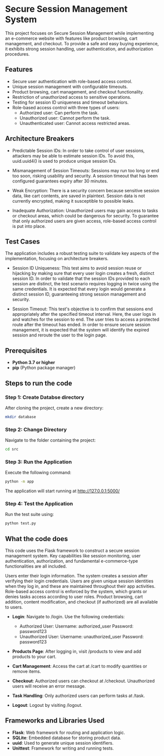 # Secure Session Management System

This project focuses on Secure Session Management while implementing an e-commerce website with features like product browsing, cart management, and checkout. To provide a safe and easy buying experience, it exhibits strong session handling, user authentication, and authorization procedures.

## Features
- Secure user authentication with role-based access control.
- Unique session management with configurable timeouts.
- Product browsing, cart management, and checkout functionality.
- Restriction of unauthorized access to sensitive operations.
- Testing for session ID uniqueness and timeout behaviors.
- Role-based access control with three types of users:
  - Authorized user: Can perform the task.
  - Unauthorized user: Cannot perform the task.
  - Unauthenticated user: Cannot access restricted areas.
 
## Architecture Breakers
- Predictable Session IDs: In order to take control of user sessions, attackers may be able to estimate session IDs. To avoid this, uuid.uuid4() is used to produce unique session IDs.

- Mismanagement of Session Timeouts: Sessions may run too long or end too soon, risking usability and security. A session timeout that has been configured guarantees expiry after 30 minutes.

- Weak Encryption: There is a security concern because sensitive session data, like cart contents, are saved in plaintext. Session data is not currently encrypted, making it susceptible to possible leaks.

- Inadequate Authorization: Unauthorized users may gain access to tasks or checkout areas, which could be dangerous for security. To guarantee that only authorized users are given access, role-based access control is put into place.


## Test Cases
The application includes a robust testing suite to validate key aspects of the implementation, focusing on architecture breakers.

- Session ID Uniqueness:
This test aims to avoid session reuse or hijacking by making sure that every user login creates a fresh, distinct session ID. In order to validate that the session IDs provided to each session are distinct, the test scenario requires logging in twice using the same credentials. It is expected that every login would generate a distinct session ID, guaranteeing strong session management and security.

- Session Timeout:
This test's objective is to confirm that sessions end appropriately after the specified timeout interval. Here, the user logs in and watches for the session to end. The user tries to access a protected route after the timeout has ended. In order to ensure secure session management, it is expected that the system will identify the expired session and reroute the user to the login page.


## Prerequisites
- **Python 3.7 or higher**  
- **pip** (Python package manager)  


## Steps to run the code

### Step 1: Create Databse directory
After cloning the project, create a new directory:
```bash
mkdir database
```

### Step 2: Change Directory
Navigate to the folder containing the project:
```bash
cd src
```

### Step 3: Run the Application
Execute the following command:

```bash
python -m app
```
The application will start running at http://127.0.0.1:5000/

### Step 4: Test the Application
Run the test suite using:
```bash
python test.py
```

## What the code does
This code uses the Flask framework to construct a secure session management system. Key capabilities like session monitoring, user authentication, authorization, and fundamental e-commerce-type functionalities are all included.

Users enter their login information. The system creates a session after verifying their login credentials. Users are given unique session identities when they log in, and these are maintained throughout their app activities. Role-based access control is enforced by the system, which grants or denies tasks access according to user roles. Product browsing, cart addition, content modification, and checkout (if authorized) are all available to users.

- **Login**: 
  Navigate to /login. Use the following credentials:
  - Authorized User:
    Username: authorized_user
    Password: password123
  - Unauthorized User:
    Username: unauthorized_user
    Password: password123

- **Products Page**: 
After logging in, visit /products to view and add products to your cart.

- **Cart Management**:
Access the cart at /cart to modify quantities or remove items.

- **Checkout**:
Authorized users can checkout at /checkout. Unauthorized users will receive an error message.

- **Task Handling**:
Only authorized users can perform tasks at /task.

- **Logout**:
Logout by visiting /logout.

## Frameworks and Libraries Used
- **Flask**: Web framework for routing and application logic.
- **SQLite**: Embedded database for storing product data.
- **uuid**: Used to generate unique session identifiers.
- **Unittest**: Framework for writing and running tests.

